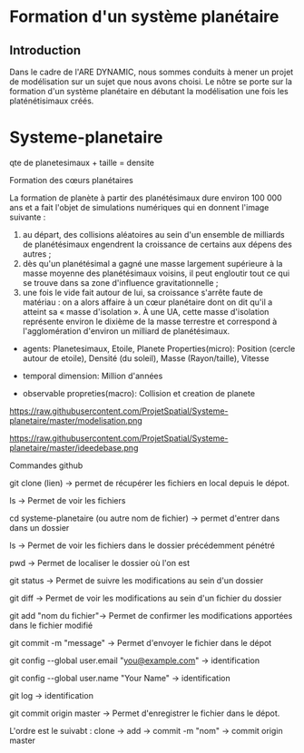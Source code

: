# Formation d'un système planétaire
## Introduction
Dans le cadre de l'ARE DYNAMIC, nous sommes conduits à mener un projet de modélisation sur un sujet que nous avons choisi. Le nôtre se porte sur la formation d'un système planétaire en débutant la modélisation une fois les platénétisimaux créés.

# Systeme-planetaire

qte de planetesimaux + taille = densite

Formation des cœurs planétaires

La formation de planète à partir des planétésimaux dure environ 100 000 ans et a fait l'objet de simulations numériques qui en donnent l'image suivante :
1.	au départ, des collisions aléatoires au sein d'un ensemble de milliards de planétésimaux engendrent la croissance de certains aux dépens des autres ;
2.	dès qu'un planétésimal a gagné une masse largement supérieure à la masse moyenne des planétésimaux voisins, il peut engloutir tout ce qui se trouve dans sa zone d'influence gravitationnelle ;
3.	une fois le vide fait autour de lui, sa croissance s'arrête faute de matériau : on a alors affaire à un cœur planétaire dont on dit qu'il a atteint sa « masse d'isolation ». À une UA, cette masse d'isolation représente environ le dixième de la masse terrestre et correspond à l'agglomération d'environ un milliard de planétésimaux.

- agents:
Planetesimaux, Etoile, Planete
Properties(micro): Position (cercle autour de etoile), 
Densité (du soleil), 
Masse (Rayon/taille), 
Vitesse

- temporal dimension: Million d'années

- observable propreties(macro):
Collision et creation de planete

https://raw.githubusercontent.com/ProjetSpatial/Systeme-planetaire/master/modelisation.png

https://raw.githubusercontent.com/ProjetSpatial/Systeme-planetaire/master/ideedebase.png

Commandes github

git clone (lien) -> permet de récupérer les fichiers en local depuis le dépot.

ls -> Permet de voir les fichiers

cd systeme-planetaire (ou autre nom de fichier) -> permet d'entrer dans dans un dossier

ls -> Permet de voir les fichiers dans le dossier précédemment pénétré

pwd -> Permet de localiser le dossier où l'on est

git status -> Permet de suivre les modifications au sein d'un dossier

git diff -> Permet de voir les modifications au sein d'un fichier du dossier

git add "nom du fichier"-> Permet de confirmer les modifications apportées dans le fichier modifié

git commit -m "message" -> Permet d'envoyer le fichier dans le dépot

git config --global user.email "you@example.com" -> identification

git config --global user.name "Your Name" -> identification

git log -> identification 

git commit origin master -> Permet d'enregistrer le fichier dans le dépot.

L'ordre est le suivabt : clone -> add -> commit -m "nom" -> commit origin master

